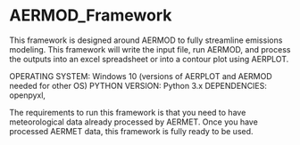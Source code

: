 # AERMOD_Framework
This framework is designed around AERMOD to fully streamline emissions modeling. 
This framework will write the input file, run AERMOD, and process the outputs into 
an excel spreadsheet or into a contour plot using AERPLOT.

OPERATING SYSTEM: Windows 10 (versions of AERPLOT and AERMOD needed for other OS)
PYTHON VERSION: Python 3.x
DEPENDENCIES: openpyxl, 

The requirements to run this framework is that you need to have meteorological data
already processed by AERMET. Once you have processed AERMET data, this framework is
fully ready to be used.


